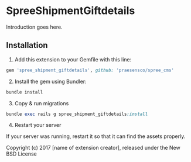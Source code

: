 SpreeShipmentGiftdetails
=====================

Introduction goes here.

## Installation

1. Add this extension to your Gemfile with this line:
  ```ruby
  gem 'spree_shipment_giftdetails', github: 'praesensco/spree_cms'
  ```

2. Install the gem using Bundler:
  ```ruby
  bundle install
  ```

3. Copy & run migrations
  ```ruby
  bundle exec rails g spree_shipment_giftdetails:install
  ```

4. Restart your server

  If your server was running, restart it so that it can find the assets properly.


Copyright (c) 2017 [name of extension creator], released under the New BSD License
